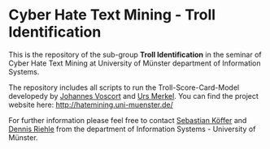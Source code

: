 # Cyber Hate Text Mining - Troll Identification
This is the repository of the sub-group **Troll Identification** in the seminar of Cyber Hate Text Mining at University of Münster department of Information Systems.

The repository includes all scripts to run the Troll-Score-Card-Model developedy by <a href="https://de.linkedin.com/in/johannes-voscort-baaa44117" target="_blank">Johannes Voscort</a> and <a href="https://de.linkedin.com/in/ursmerkel" target="_blank">Urs Merkel</a>. You can find the project website here: http://hatemining.uni-muenster.de/

For further information please feel free to contact <a href="https://www.wi.uni-muenster.de/de/institut/is/personen/sebastian-koeffer" target="_blank">Sebastian Köffer</a> and <a href="https://www.wi.uni-muenster.de/de/institut/is/personen/dennis-riehle" traget="_blank">Dennis Riehle</a> from the department of Information Systems - University of Münster.
